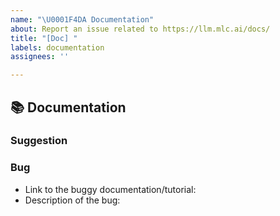 ```yaml
---
name: "\U0001F4DA Documentation"
about: Report an issue related to https://llm.mlc.ai/docs/
title: "[Doc] "
labels: documentation
assignees: ''

---
```


## 📚 Documentation

### Suggestion
<!-- Please leave your general suggestion to our documentation here. -->

### Bug
- Link to the buggy documentation/tutorial: 
- Description of the bug:
